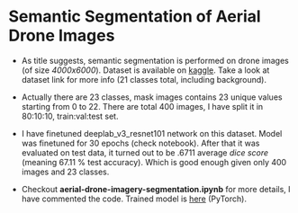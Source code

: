 # Semantic Segmentation of Aerial Drone Images

* As title suggests, semantic segmentation is performed on drone images (of size *4000x6000*). Dataset is available on [kaggle](https://www.kaggle.com/bulentsiyah/semantic-drone-dataset). Take a look at dataset link for more info (21 classes total, including background).

* Actually there are 23 classes, mask images contains 23 unique values starting from 0 to 22. There are total 400 images, I have split it in 80:10:10, train:val:test set. 

* I have finetuned deeplab_v3_resnet101 network on this dataset. Model was finetuned for 30 epochs (check notebook). After that it was evaluated on test data, it turned out to be .6711 average *dice score* (meaning 67.11 % test accuracy). Which is good enough given only 400 images and 23 classes.

* Checkout **aerial-drone-imagery-segmentation.ipynb** for more details, I have commented the code. Trained model is [here](https://drive.google.com/file/d/1EMANq7n2liJmf7FU59e4LZne9c0wNKo4/view?usp=sharing) (PyTorch).
